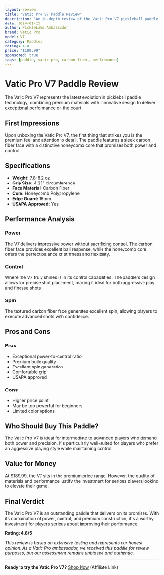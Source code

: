 ```yaml
---
layout: review
title: "Vatic Pro V7 Paddle Review"
description: "An in-depth review of the Vatic Pro V7 pickleball paddle - performance, feel, and value analysis."
date: 2024-01-15
author: PickleLabs Ambassador
brand: Vatic Pro
model: V7
category: Paddles
rating: 4.8
price: "$189.99"
sponsored: true
tags: [paddle, vatic-pro, carbon-fiber, performance]
---
```


# Vatic Pro V7 Paddle Review

The Vatic Pro V7 represents the latest evolution in pickleball paddle technology, combining premium materials with innovative design to deliver exceptional performance on the court.

## First Impressions

Upon unboxing the Vatic Pro V7, the first thing that strikes you is the premium feel and attention to detail. The paddle features a sleek carbon fiber face with a distinctive honeycomb core that promises both power and control.

## Specifications

- **Weight:** 7.8-8.2 oz
- **Grip Size:** 4.25" circumference
- **Face Material:** Carbon Fiber
- **Core:** Honeycomb Polypropylene
- **Edge Guard:** 16mm
- **USAPA Approved:** Yes

## Performance Analysis

### Power
The V7 delivers impressive power without sacrificing control. The carbon fiber face provides excellent ball response, while the honeycomb core offers the perfect balance of stiffness and flexibility.

### Control
Where the V7 truly shines is in its control capabilities. The paddle's design allows for precise shot placement, making it ideal for both aggressive play and finesse shots.

### Spin
The textured carbon fiber face generates excellent spin, allowing players to execute advanced shots with confidence.

## Pros and Cons

### Pros
- Exceptional power-to-control ratio
- Premium build quality
- Excellent spin generation
- Comfortable grip
- USAPA approved

### Cons
- Higher price point
- May be too powerful for beginners
- Limited color options

## Who Should Buy This Paddle?

The Vatic Pro V7 is ideal for intermediate to advanced players who demand both power and precision. It's particularly well-suited for players who prefer an aggressive playing style while maintaining control.

## Value for Money

At $189.99, the V7 sits in the premium price range. However, the quality of materials and performance justify the investment for serious players looking to elevate their game.

## Final Verdict

The Vatic Pro V7 is an outstanding paddle that delivers on its promises. With its combination of power, control, and premium construction, it's a worthy investment for players serious about improving their performance.

**Rating: 4.8/5**

*This review is based on extensive testing and represents our honest opinion. As a Vatic Pro ambassador, we received this paddle for review purposes, but our assessment remains unbiased and authentic.*

---

**Ready to try the Vatic Pro V7?** [Shop Now](#) (Affiliate Link)
